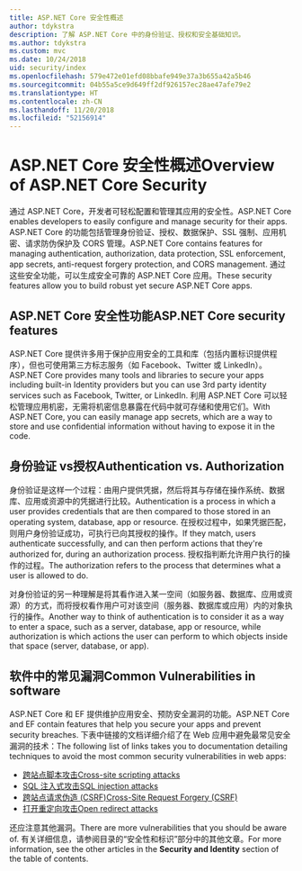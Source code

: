 ```yaml
---
title: ASP.NET Core 安全性概述
author: tdykstra
description: 了解 ASP.NET Core 中的身份验证、授权和安全基础知识。
ms.author: tdykstra
ms.custom: mvc
ms.date: 10/24/2018
uid: security/index
ms.openlocfilehash: 579e472e01efd08bbafe949e37a3b655a42a5b46
ms.sourcegitcommit: 04b55a5ce9d649ff2df926157ec28ae47afe79e2
ms.translationtype: HT
ms.contentlocale: zh-CN
ms.lasthandoff: 11/20/2018
ms.locfileid: "52156914"
---
```

# <a name="overview-of-aspnet-core-security"></a><span data-ttu-id="b16c7-103">ASP.NET Core 安全性概述</span><span class="sxs-lookup"><span data-stu-id="b16c7-103">Overview of ASP.NET Core Security</span></span>

<span data-ttu-id="b16c7-104">通过 ASP.NET Core，开发者可轻松配置和管理其应用的安全性。</span><span class="sxs-lookup"><span data-stu-id="b16c7-104">ASP.NET Core enables developers to easily configure and manage security for their apps.</span></span> <span data-ttu-id="b16c7-105">ASP.NET Core 的功能包括管理身份验证、授权、数据保护、SSL 强制、应用机密、请求防伪保护及 CORS 管理。</span><span class="sxs-lookup"><span data-stu-id="b16c7-105">ASP.NET Core contains features for managing authentication, authorization, data protection, SSL enforcement, app secrets, anti-request forgery protection, and CORS management.</span></span> <span data-ttu-id="b16c7-106">通过这些安全功能，可以生成安全可靠的 ASP.NET Core 应用。</span><span class="sxs-lookup"><span data-stu-id="b16c7-106">These security features allow you to build robust yet secure ASP.NET Core apps.</span></span>

## <a name="aspnet-core-security-features"></a><span data-ttu-id="b16c7-107">ASP.NET Core 安全性功能</span><span class="sxs-lookup"><span data-stu-id="b16c7-107">ASP.NET Core security features</span></span>

<span data-ttu-id="b16c7-108">ASP.NET Core 提供许多用于保护应用安全的工具和库（包括内置标识提供程序），但也可使用第三方标志服务（如 Facebook、Twitter 或 LinkedIn）。</span><span class="sxs-lookup"><span data-stu-id="b16c7-108">ASP.NET Core provides many tools and libraries to secure your apps including built-in Identity providers but you can use 3rd party identity services such as Facebook, Twitter, or LinkedIn.</span></span> <span data-ttu-id="b16c7-109">利用 ASP.NET Core 可以轻松管理应用机密，无需将机密信息暴露在代码中就可存储和使用它们。</span><span class="sxs-lookup"><span data-stu-id="b16c7-109">With ASP.NET Core, you can easily manage app secrets, which are a way to store and use confidential information without having to expose it in the code.</span></span>

## <a name="authentication-vs-authorization"></a><span data-ttu-id="b16c7-110">身份验证 vs授权</span><span class="sxs-lookup"><span data-stu-id="b16c7-110">Authentication vs. Authorization</span></span>

<span data-ttu-id="b16c7-111">身份验证是这样一个过程：由用户提供凭据，然后将其与存储在操作系统、数据库、应用或资源中的凭据进行比较。</span><span class="sxs-lookup"><span data-stu-id="b16c7-111">Authentication is a process in which a user provides credentials that are then compared to those stored in an operating system, database, app or resource.</span></span> <span data-ttu-id="b16c7-112">在授权过程中，如果凭据匹配，则用户身份验证成功，可执行已向其授权的操作。</span><span class="sxs-lookup"><span data-stu-id="b16c7-112">If they match, users authenticate successfully, and can then perform actions that they're authorized for, during an authorization process.</span></span> <span data-ttu-id="b16c7-113">授权指判断允许用户执行的操作的过程。</span><span class="sxs-lookup"><span data-stu-id="b16c7-113">The authorization refers to the process that determines what a user is allowed to do.</span></span>

<span data-ttu-id="b16c7-114">对身份验证的另一种理解是将其看作进入某一空间（如服务器、数据库、应用或资源）的方式，而将授权看作用户可对该空间（服务器、数据库或应用）内的对象执行的操作。</span><span class="sxs-lookup"><span data-stu-id="b16c7-114">Another way to think of authentication is to consider it as a way to enter a space, such as a server, database, app or resource, while authorization is which actions the user can perform to which objects inside that space (server, database, or app).</span></span>

## <a name="common-vulnerabilities-in-software"></a><span data-ttu-id="b16c7-115">软件中的常见漏洞</span><span class="sxs-lookup"><span data-stu-id="b16c7-115">Common Vulnerabilities in software</span></span>

<span data-ttu-id="b16c7-116">ASP.NET Core 和 EF 提供维护应用安全、预防安全漏洞的功能。</span><span class="sxs-lookup"><span data-stu-id="b16c7-116">ASP.NET Core and EF contain features that help you secure your apps and prevent security breaches.</span></span> <span data-ttu-id="b16c7-117">下表中链接的文档详细介绍了在 Web 应用中避免最常见安全漏洞的技术：</span><span class="sxs-lookup"><span data-stu-id="b16c7-117">The following list of links takes you to documentation detailing techniques to avoid the most common security vulnerabilities in web apps:</span></span>

* [<span data-ttu-id="b16c7-118">跨站点脚本攻击</span><span class="sxs-lookup"><span data-stu-id="b16c7-118">Cross-site scripting attacks</span></span>](xref:security/cross-site-scripting)
* [<span data-ttu-id="b16c7-119">SQL 注入式攻击</span><span class="sxs-lookup"><span data-stu-id="b16c7-119">SQL injection attacks</span></span>](/ef/core/querying/raw-sql)
* [<span data-ttu-id="b16c7-120">跨站点请求伪造 (CSRF)</span><span class="sxs-lookup"><span data-stu-id="b16c7-120">Cross-Site Request Forgery (CSRF)</span></span>](xref:security/anti-request-forgery)
* [<span data-ttu-id="b16c7-121">打开重定向攻击</span><span class="sxs-lookup"><span data-stu-id="b16c7-121">Open redirect attacks</span></span>](xref:security/preventing-open-redirects)

<span data-ttu-id="b16c7-122">还应注意其他漏洞。</span><span class="sxs-lookup"><span data-stu-id="b16c7-122">There are more vulnerabilities that you should be aware of.</span></span> <span data-ttu-id="b16c7-123">有关详细信息，请参阅目录的“安全性和标识”部分中的其他文章。</span><span class="sxs-lookup"><span data-stu-id="b16c7-123">For more information, see the other articles in the **Security and Identity** section of the table of contents.</span></span>
